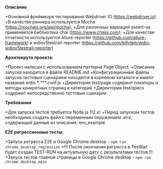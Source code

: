 **Описание**

+Основной фреймворк тестирования Webdriver IO (https://webdriver.io). 
+В качестве раннера используется Mocha (https://mochajs.org/api/mocha);
+Для различных вариаций assert-ов применяется библиотека chai (https://www.chaijs.com);
+Для качестве отчетности используются Allure-reporter (https://github.com/allure-framework) и wdiov5testrail-reporter (https://github.com/billylam/wdio-wdiov5testrail-reporter)

**Архитекрута проекта:**

+Проект написан с использованием паттерна Page Object.
+Описание запуска находится в файле README.md 
+Конфигурационные файлы запуска тестовых сценарием находятся в корневом каталоге и имеют названия wdio.**\***.\*\*\*.conf.js
+Директория test/page содержит локаторы и методы конкретных страниц и категорий
+Директория test/specs содержит непосредственно тестовые сценарии

**Требования**

+Для запуска тестов требуется Node.js (12.x)
+Перед запуском тестов необходимо создать файл с переменным окружением .env, содержащий данные из описания .env_example

**E2E регрессионные тесты:**

+Запуск регресса Е2Е в Google Chrome desktop - `npm run chrome_desktop_regression`
+!!! После окончания регресса в TestRail будет создан TEST-RUN на актуальную дату с результатами тестов !!!
+Запуск тестов главной страницы в Google Chrome desktop - `npm run chrome_desktop_main`
